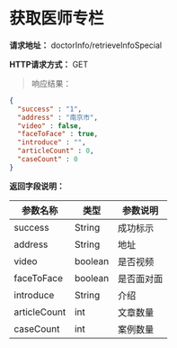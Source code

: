 # 获取医师专栏

**请求地址：** doctorInfo/retrieveInfoSpecial

**HTTP请求方式：** GET

>响应结果：

```json
{
  "success" : "1",
  "address" : "南京市",
  "video" : false,
  "faceToFace" : true,
  "introduce" : "",
  "articleCount" : 0,
  "caseCount" : 0
}
```

**返回字段说明：**

| 参数名称 | 类型 | 参数说明 |
| -- | -- | -- |
| success | String | 成功标示 |
| address | String | 地址 |
| video | boolean | 是否视频 |
| faceToFace | boolean | 是否面对面 |
| introduce | String | 介绍 |
| articleCount | int | 文章数量 |
| caseCount | int | 案例数量 |
